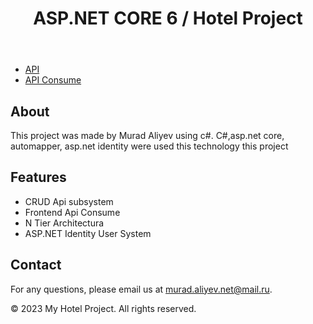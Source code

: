 <!DOCTYPE html>
<html>
<head>
    <link rel="stylesheet" type="text/css" href="styles.css">
</head>
<body>
    <header>
        <h1>ASP.NET CORE 6 / Hotel Project</h1>
    </header>
    <nav>
        <ul>
            <li><a href="#">API</a></li>
            <li><a href="#">API Consume</a></li>
        </ul>
    </nav>
    <main>
        <section>
            <h2>About</h2>
            <p>This project was made by Murad Aliyev using c#. C#,asp.net core, automapper, asp.net identity were used this technology this project</p>
        </section>
        <section>
            <h2>Features</h2>
            <ul>
                <li>CRUD Api subsystem</li>
                <li>Frontend Api Consume</li>
                <li>N Tier Architectura</li>
                <li>ASP.NET Identity User System</li>
            </ul>
        </section>
        <section>
            <h2>Contact</h2>
            <p>For any questions, please email us at <a href="mailto:murad.aliyev.net@mail.ru">murad.aliyev.net@mail.ru</a>.</p>
        </section>
    </main>
    <footer>
        <p>&copy; 2023 My Hotel Project. All rights reserved.</p>
    </footer>
</body>
</html>
